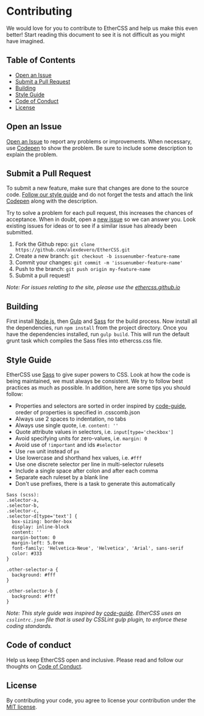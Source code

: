 # Contributing

We would love for you to contribute to EtherCSS and help us make this even better! Start reading this document to see it is not difficult as you might have imagined.


## Table of Contents

- [Open an Issue](#open-an-issue)
- [Submit a Pull Request](#submit-a-pull-request)
- [Building](#building)
- [Style Guide](#style-guide)
- [Code of Conduct](#code-of-conduct)
- [License](#license)


## Open an Issue

[Open an Issue](https://github.com/alexdevero/EtherCSS/issuesnew) to report any problems or improvements. When necessary, use [Codepen](http://codepen.io/) to show the problem. Be sure to include some description to explain the problem.


## Submit a Pull Request

To submit a new feature, make sure that changes are done to the source code. [Follow our style guide](#style-guide) and do not forget the tests and attach the link [Codepen](http://codepen.io/) along with the description.

Try to solve a problem for each pull request, this increases the chances of acceptance. When in doubt, open a [new issue](#open-an-issue) so we can answer you. Look existing issues for ideas or to see if a similar issue has already been submitted.

1. Fork the Github repo: `git clone https://github.com/alexdevero/EtherCSS.git`
1. Create a new branch: `git checkout -b issuenumber-feature-name`
1. Commit your changes: `git commit -m 'issuenumber-feature-name'`
1. Push to the branch: `git push origin my-feature-name`
1. Submit a pull request!

*Note: For issues relating to the site, please use the [ethercss.github.io](https://github.com/alexdevero/EtherCSS.git)*


## Building

First install [Node.js](https://nodejs.org/en/download/), then [Gulp](https://github.com/gulpjs/gulp/blob/master/docs/getting-started.md) and [Sass](http://sass-lang.com/install) for the build process. Now install all the dependencies, run `npm install` from the project directory. Once you have the dependencies installed, run `gulp build`. This will run the default grunt task which compiles the Sass files into ethercss.css file.


## Style Guide

EtherCSS use [Sass](http://sass-lang.com/) to give super powers to CSS. Look at how the code is being maintained, we must always be consistent. We try to follow best practices as much as possible. In addition, here are some tips you should follow:

- Properties and selectors are sorted in order inspired by [code-guide](https://github.com/mdo/code-guide), oreder of properties is specified in .csscomb.json
- Always use 2 spaces to indentation, no tabs
- Always use single quote, i.e. `content: ''`
- Quote attribute values in selectors, i.e. `input[type='checkbox']`
- Avoid specifying units for zero-values, i.e. `margin: 0`
- Avoid use of `!important` and ids `#selector`
- Use `rem` unit instead of `px`
- Use lowercase and shorthand hex values, i.e. `#fff`
- Use one discrete selector per line in multi-selector rulesets
- Include a single space after colon and after each comma
- Separate each ruleset by a blank line
- Don't use prefixes, there is a task to generate this automatically

```
Sass (scss):
.selector-a,
.selector-b,
.selector-c,
.selector-d[type='text'] {
  box-sizing: border-box
  display: inline-block
  content: ''
  margin-bottom: 0
  margin-left: 5.0rem
  font-family: 'Helvetica-Neue', 'Helvetica', 'Arial', sans-serif
  color: #333
}

.other-selector-a {
  background: #fff
}

.other-selector-b {
  background: #fff
}
```

*Note: This style guide was inspired by [code-guide](https://github.com/mdo/code-guide). EtherCSS uses an `csslintrc.json` file that is used by CSSLint gulp plugin, to enforce these coding standards.*


## Code of conduct

Help us keep EtherCSS open and inclusive. Please read and follow our thoughts on [Code of Conduct](http://confcodeofconduct.com/).


## License

By contributing your code, you agree to license your contribution under the [MIT license](https://github.com/alexdevero/EtherCSS/blob/master/LICENSE.md).
